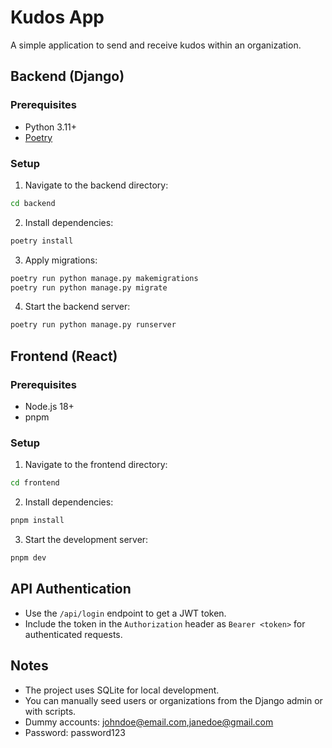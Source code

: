 # Kudos App

A simple application to send and receive kudos within an organization.

## Backend (Django)

### Prerequisites

- Python 3.11+
- [Poetry](https://python-poetry.org/)

### Setup

1. Navigate to the backend directory:

```bash
cd backend
```

2. Install dependencies:

```bash
poetry install
```

3. Apply migrations:

```bash
poetry run python manage.py makemigrations
poetry run python manage.py migrate
```

4. Start the backend server:

```bash
poetry run python manage.py runserver
```

## Frontend (React)

### Prerequisites

- Node.js 18+
- pnpm

### Setup

1. Navigate to the frontend directory:

```bash
cd frontend
```

2. Install dependencies:

```bash
pnpm install
```

3. Start the development server:

```bash
pnpm dev
```

## API Authentication

- Use the `/api/login` endpoint to get a JWT token.
- Include the token in the `Authorization` header as `Bearer <token>` for authenticated requests.

## Notes

- The project uses SQLite for local development.
- You can manually seed users or organizations from the Django admin or with scripts.
- Dummy accounts: johndoe@email.com,janedoe@gmail.com
- Password: password123

